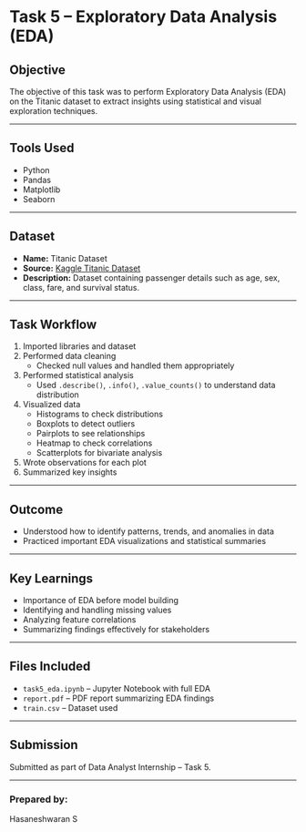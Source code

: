 # Task 5 – Exploratory Data Analysis (EDA)

## Objective
The objective of this task was to perform Exploratory Data Analysis (EDA) on the Titanic dataset to extract insights using statistical and visual exploration techniques.

---

## Tools Used
- Python
- Pandas
- Matplotlib
- Seaborn

---

## Dataset
- **Name:** Titanic Dataset
- **Source:** [Kaggle Titanic Dataset](https://www.kaggle.com/c/titanic/data?select=train.csv)
- **Description:** Dataset containing passenger details such as age, sex, class, fare, and survival status.

---

## Task Workflow

1. Imported libraries and dataset
2. Performed data cleaning
   - Checked null values and handled them appropriately
3. Performed statistical analysis
   - Used `.describe()`, `.info()`, `.value_counts()` to understand data distribution
4. Visualized data
   - Histograms to check distributions
   - Boxplots to detect outliers
   - Pairplots to see relationships
   - Heatmap to check correlations
   - Scatterplots for bivariate analysis
5. Wrote observations for each plot
6. Summarized key insights

---

## Outcome
- Understood how to identify patterns, trends, and anomalies in data
- Practiced important EDA visualizations and statistical summaries

---

## Key Learnings
- Importance of EDA before model building
- Identifying and handling missing values
- Analyzing feature correlations
- Summarizing findings effectively for stakeholders

---

## Files Included
- `task5_eda.ipynb` – Jupyter Notebook with full EDA
- `report.pdf` – PDF report summarizing EDA findings
- `train.csv` – Dataset used

---

## Submission
Submitted as part of Data Analyst Internship – Task 5.

---

### Prepared by:
Hasaneshwaran S
